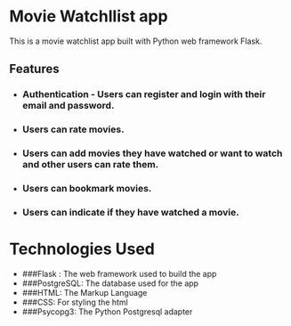 # Movie Watchllist app
This is a movie watchlist app built with Python web framework Flask.

## Features
- ### Authentication - Users can register and login with their email and password.
- ### Users can rate movies.
- ### Users can add movies they have watched or want to watch and other users can rate them.
- ### Users can bookmark movies.
- ### Users can indicate if they have watched a movie.

# Technologies Used
- ###Flask : The web framework used to build the app
- ###PostgreSQL: The database used for the app
- ###HTML: The Markup Language
- ###CSS: For styling the html
- ###Psycopg3: The Python Postgresql adapter 
